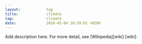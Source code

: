 ```yaml
---
layout:            tag
title:             climate
tag:               climate
date:              2020-05-04 10:59:01 +0200
---
```

Add description here.
For more detail, see [Wikipedia][wiki]
[wiki]:
